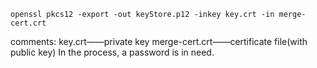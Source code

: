 ```shell
openssl pkcs12 -export -out keyStore.p12 -inkey key.crt -in merge-cert.crt
```
comments:
  key.crt——private key
  merge-cert.crt——certificate file(with public key)
In the process, a password is in need.
